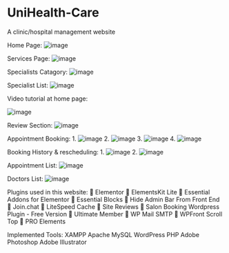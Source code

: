 # UniHealth-Care
A clinic/hospital management website

Home Page:
![image](https://user-images.githubusercontent.com/130599791/232526345-27250fbd-0dd5-4e2e-a882-096f12a53603.png)

Services Page:
![image](https://user-images.githubusercontent.com/130599791/232526484-d884a6f9-a543-44bb-b194-b9a5e9a9cf4e.png)


Specialists Catagory:
![image](https://user-images.githubusercontent.com/130599791/232526627-8b9993cd-102a-4018-9277-465744c508d8.png)


Specialist List:
![image](https://user-images.githubusercontent.com/130599791/232526742-080ac581-0c4a-4509-8e14-51c37e84e6c6.png)


Video tutorial at home page:


![image](https://user-images.githubusercontent.com/130599791/232526897-713d4822-3b27-4a22-9e2d-bfc985e4c5e1.png)


Review Section:
![image](https://user-images.githubusercontent.com/130599791/232526990-3032e1eb-0f00-42de-9b52-c498d9d20f07.png)


Appointment Booking:
1.
![image](https://user-images.githubusercontent.com/130599791/232527210-df6127c2-cb2b-4bd0-9a38-382c17bea6ae.png)
2.
![image](https://user-images.githubusercontent.com/130599791/232527255-fe990f7c-2dda-4050-8c6c-0f7036081ce1.png)
3.
![image](https://user-images.githubusercontent.com/130599791/232527318-178c53ae-4b76-4011-9052-dd22f662b60c.png)
4.
![image](https://user-images.githubusercontent.com/130599791/232527392-52f3ab7c-249a-448f-8fec-9b41930e2fdb.png)



Booking History & rescheduling:
1.
![image](https://user-images.githubusercontent.com/130599791/232527652-31d57ca3-8f5e-4a82-98a5-62d877807b37.png)
2.
![image](https://user-images.githubusercontent.com/130599791/232527851-3be3016e-f25e-4c07-980a-4f03b32411d8.png)



Appointment List:
![image](https://user-images.githubusercontent.com/130599791/232528004-d45516d4-42d6-481e-ab9b-22ede13d1809.png)


Doctors List:
![image](https://user-images.githubusercontent.com/130599791/232528192-ca48f8fa-fa7b-432e-9405-79f9c4972481.png)






Plugins used in this website:
 Elementor
 ElementsKit Lite
 Essential Addons for Elementor
 Essential Blocks
 Hide Admin Bar From Front End
 Join.chat
 LiteSpeed Cache
 Site Reviews
 Salon Booking Wordpress Plugin - Free Version
 Ultimate Member
 WP Mail SMTP
 WPFront Scroll Top
 PRO Elements



Implemented Tools:
XAMPP
Apache
MySQL
WordPress
PHP
Adobe Photoshop
Adobe Illustrator



